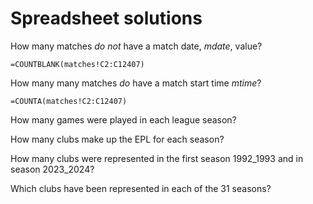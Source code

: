 # Spreadsheet solutions

How many matches _do not_ have a match date, _mdate_, value?

`=COUNTBLANK(matches!C2:C12407)`

How many many matches _do_ have a match start time _mtime_?

`=COUNTA(matches!C2:C12407)`

How many games were played in each league season? 




How many clubs make up the EPL for each season?

How many clubs were represented in the first season 1992_1993 and in season 2023_2024?

Which clubs have been represented in each of the 31 seasons?